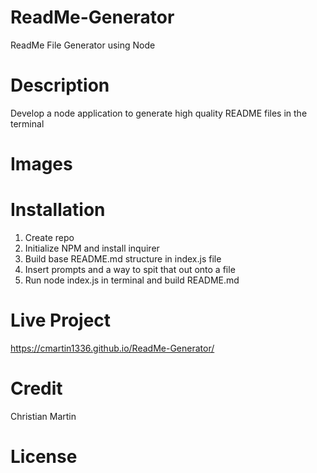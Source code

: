 # ReadMe-Generator
ReadMe File Generator using Node

# Description
Develop a node application to generate high quality README files in the terminal

# Images


# Installation
1. Create repo
2. Initialize NPM and install inquirer
3. Build base README.md structure in index.js file
4. Insert prompts and a way to spit that out onto a file
5. Run node index.js in terminal and build README.md

# Live Project
https://cmartin1336.github.io/ReadMe-Generator/

# Credit
Christian Martin

# License